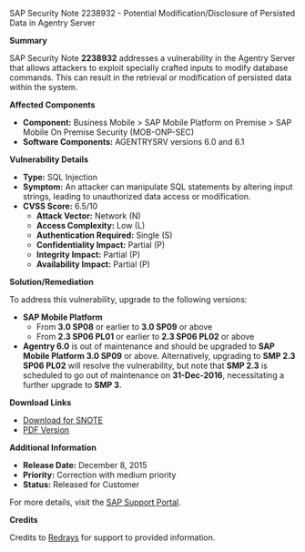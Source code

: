 SAP Security Note 2238932 - Potential Modification/Disclosure of Persisted Data in Agentry Server

**Summary**

SAP Security Note **2238932** addresses a vulnerability in the Agentry Server that allows attackers to exploit specially crafted inputs to modify database commands. This can result in the retrieval or modification of persisted data within the system.

**Affected Components**

- **Component:** Business Mobile > SAP Mobile Platform on Premise > SAP Mobile On Premise Security (MOB-ONP-SEC)
- **Software Components:** AGENTRYSRV versions 6.0 and 6.1

**Vulnerability Details**

- **Type:** SQL Injection
- **Symptom:** An attacker can manipulate SQL statements by altering input strings, leading to unauthorized data access or modification.
- **CVSS Score:** 6.5/10
  - **Attack Vector:** Network (N)
  - **Access Complexity:** Low (L)
  - **Authentication Required:** Single (S)
  - **Confidentiality Impact:** Partial (P)
  - **Integrity Impact:** Partial (P)
  - **Availability Impact:** Partial (P)

**Solution/Remediation**

To address this vulnerability, upgrade to the following versions:

- **SAP Mobile Platform**
  - From **3.0 SP08** or earlier to **3.0 SP09** or above
  - From **2.3 SP06 PL01** or earlier to **2.3 SP06 PL02** or above
- **Agentry 6.0** is out of maintenance and should be upgraded to **SAP Mobile Platform 3.0 SP09** or above. Alternatively, upgrading to **SMP 2.3 SP06 PL02** will resolve the vulnerability, but note that **SMP 2.3** is scheduled to go out of maintenance on **31-Dec-2016**, necessitating a further upgrade to **SMP 3**.

**Download Links**

- [Download for SNOTE](https://notesdownloads.sap.com/note/0040000018200922017)
- [PDF Version](https://userapps.support.sap.com/sap/support/sfm/notes/print/0002238932?language=en-US&token=CF9E63B5811606FA24F87E9D91841666)

**Additional Information**

- **Release Date:** December 8, 2015
- **Priority:** Correction with medium priority
- **Status:** Released for Customer

For more details, visit the [SAP Support Portal](https://me.sap.com/).

**Credits**

Credits to [Redrays](https://redrays.io) for support to provided information.